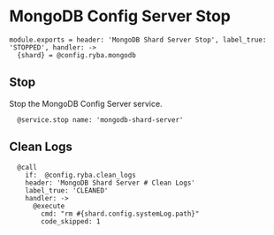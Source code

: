 
# MongoDB Config Server Stop

    module.exports = header: 'MongoDB Shard Server Stop', label_true: 'STOPPED', handler: ->
      {shard} = @config.ryba.mongodb

## Stop

Stop the MongoDB Config Server service.

      @service.stop name: 'mongodb-shard-server'

## Clean Logs

      @call
        if:  @config.ryba.clean_logs
        header: 'MongoDB Shard Server # Clean Logs'
        label_true: 'CLEANED'
        handler: ->
          @execute
            cmd: "rm #{shard.config.systemLog.path}"
            code_skipped: 1
